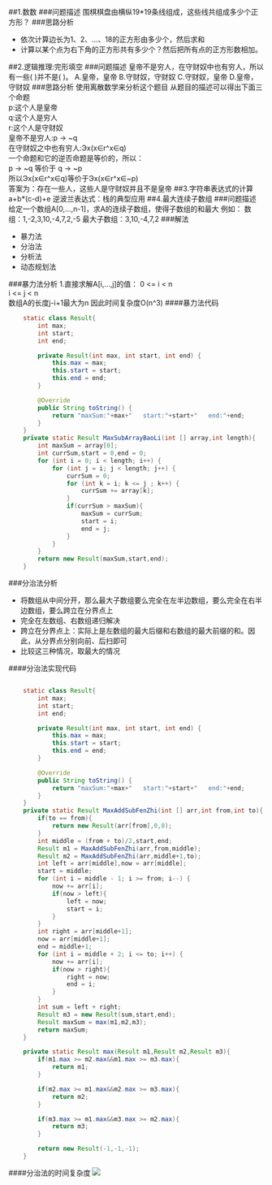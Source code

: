 ##1.数数
###问题描述
围棋棋盘由横纵19*19条线组成，这些线共组成多少个正方形？
###思路分析
- 依次计算边长为1、2、...、18的正方形由多少个，然后求和
- 计算以某个点为右下角的正方形共有多少个？然后把所有点的正方形数相加。

##2.逻辑推理:完形填空
###问题描述
皇帝不是穷人，在守财奴中也有穷人，所以有一些(  )并不是(  )。
A.皇帝，皇帝 B.守财奴，守财奴
C.守财奴，皇帝 D.皇帝，守财奴
###思路分析
使用离散数学来分析这个题目
从题目的描述可以得出下面三个命题<br>
p:这个人是皇帝<br>
q:这个人是穷人<br>
r:这个人是守财奴<br>
皇帝不是穷人:p -> ~q<br>
在守财奴之中也有穷人:Эx(x∈r^x∈q)<br>
一个命题和它的逆否命题是等价的，所以：<br>
p -> ~q  等价于 q -> ~p<br>
所以Эx(x∈r^x∈q)等价于Эx(x∈r^x∈~p)<br>
答案为：存在一些人，这些人是守财奴并且不是皇帝
##3.字符串表达式的计算
a+b*(c-d)+e
逆波兰表达式：栈的典型应用
##4.最大连续子数组
###问题描述
给定一个数组A[0,...,n-1]，求A的连续子数组，使得子数组的和最大
例如：
数组：1,-2,3,10,-4,7,2,-5
最大子数组：3,10,-4,7,2
###解法
- 暴力法
- 分治法
- 分析法
- 动态规划法

###暴力法分析
1.直接求解A[i,...,j]的值：
0 <= i < n <br>
i <= j < n <br>
数组A的长度j-i+1最大为n
因此时间复杂度O(n^3)
####暴力法代码
```java
    static class Result{
        int max;
        int start;
        int end;

        private Result(int max, int start, int end) {
            this.max = max;
            this.start = start;
            this.end = end;
        }

        @Override
        public String toString() {
            return "maxSum:"+max+"   start:"+start+"   end:"+end;
        }
    }
    private static Result MaxSubArrayBaoLi(int [] array,int length){
        int maxSum = array[0];
        int currSum,start = 0,end = 0;
        for (int i = 0; i < length; i++) {
            for (int j = i; j < length; j++) {
                currSum = 0;
                for (int k = i; k <= j ; k++) {
                    currSum += array[k];
                }
                if(currSum > maxSum){
                    maxSum = currSum;
                    start = i;
                    end = j;
                }
            }
        }
        return new Result(maxSum,start,end);
    }

```
###分治法分析
- 将数组从中间分开，那么最大子数组要么完全在左半边数组，要么完全在右半边数组，要么跨立在分界点上
- 完全在左数组、右数组递归解决
- 跨立在分界点上：实际上是左数组的最大后缀和右数组的最大前缀的和。因此，从分界点分别向前、后扫即可
- 比较这三种情况，取最大的情况

####分治法实现代码
```java

    static class Result{
        int max;
        int start;
        int end;

        private Result(int max, int start, int end) {
            this.max = max;
            this.start = start;
            this.end = end;
        }

        @Override
        public String toString() {
            return "maxSum:"+max+"   start:"+start+"   end:"+end;
        }
    }
    private static Result MaxAddSubFenZhi(int [] arr,int from,int to){
        if(to == from){
            return new Result(arr[from],0,0);
        }
        int middle = (from + to)/2,start,end;
        Result m1 = MaxAddSubFenZhi(arr,from,middle);
        Result m2 = MaxAddSubFenZhi(arr,middle+1,to);
        int left = arr[middle],now = arr[middle];
        start = middle;
        for (int i = middle - 1; i >= from; i--) {
            now += arr[i];
            if(now > left){
                left = now;
                start = i;
            }
        }
        int right = arr[middle+1];
        now = arr[middle+1];
        end = middle+1;
        for (int i = middle + 2; i <= to; i++) {
            now += arr[i];
            if(now > right){
                right = now;
                end = i;
            }
        }
        int sum = left + right;
        Result m3 = new Result(sum,start,end);
        Result maxSum = max(m1,m2,m3);
        return maxSum;
    }

    private static Result max(Result m1,Result m2,Result m3){
        if(m1.max >= m2.max&&m1.max >= m3.max){
            return m1;
        }

        if(m2.max >= m1.max&&m2.max >= m3.max){
            return m2;
        }

        if(m3.max >= m1.max&&m3.max >= m2.max){
            return m3;
        }

        return new Result(-1,-1,-1);
    }
```
####分治法的时间复杂度
![](http://oqnfoupsj.bkt.clouddn.com/17-7-12/65545069.jpg)
